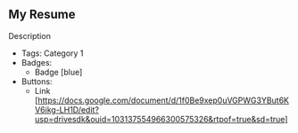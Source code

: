 ## My Resume
Description
- Tags: Category 1
- Badges:
  - Badge [blue]
- Buttons:
  - Link [https://docs.google.com/document/d/1f0Be9xep0uVGPWG3YBut6KV6ikg-LH1D/edit?usp=drivesdk&ouid=103137554966300575326&rtpof=true&sd=true]

<!-- ## Project 2
Description
- Tags: Category 2
- Badges:
  - Badge [blue]
- Buttons:
  - Link [https://example.com]

## Project 3
Description
- Tags: Category 3
- Badges:
  - Badge [blue]
- Buttons:
  - Link [https://example.com] -->
